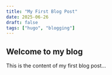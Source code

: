 ```yaml
---
title: "My First Blog Post"
date: 2025-06-26
draft: false
tags: ["hugo", "blogging"]
---
```


## Welcome to my blog

This is the content of my first blog post...